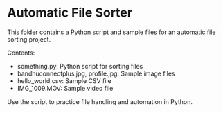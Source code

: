 # Automatic File Sorter

This folder contains a Python script and sample files for an automatic file sorting project.

Contents:
- something.py: Python script for sorting files
- bandhuconnectplus.jpg, profile.jpg: Sample image files
- hello_world.csv: Sample CSV file
- IMG_1009.MOV: Sample video file

Use the script to practice file handling and automation in Python.